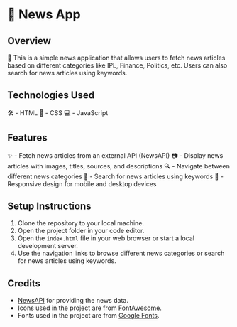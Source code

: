 # 📰 News App

## Overview
📰 This is a simple news application that allows users to fetch news articles based on different categories like IPL, Finance, Politics, etc. Users can also search for news articles using keywords.

## Technologies Used
🛠️ - HTML
🎨 - CSS
💻 - JavaScript

## Features
✨ - Fetch news articles from an external API (NewsAPI)
📷 - Display news articles with images, titles, sources, and descriptions
🔍 - Navigate between different news categories
🔎 - Search for news articles using keywords
📱 - Responsive design for mobile and desktop devices




## Setup Instructions
1. Clone the repository to your local machine.
2. Open the project folder in your code editor.
3. Open the `index.html` file in your web browser or start a local development server.
4. Use the navigation links to browse different news categories or search for news articles using keywords.

## Credits
- [NewsAPI](https://newsapi.org/) for providing the news data.
- Icons used in the project are from [FontAwesome](https://fontawesome.com/).
- Fonts used in the project are from [Google Fonts](https://fonts.google.com/).
